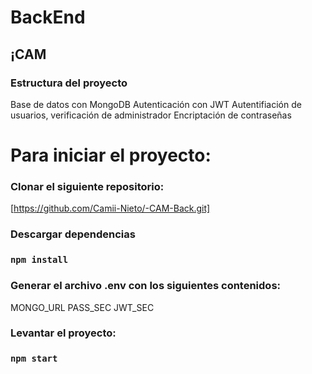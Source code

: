 # BackEnd
## ¡CAM

### Estructura del proyecto

Base de datos con MongoDB
Autenticación con JWT
Autentifiación de usuarios, verificación de administrador
Encriptación de contraseñas 

# Para iniciar el proyecto:

### Clonar el siguiente repositorio:

[https://github.com/Camii-Nieto/-CAM-Back.git]

### Descargar dependencias

### `npm install`

### Generar el archivo .env con los siguientes contenidos: 

MONGO_URL
PASS_SEC
JWT_SEC

### Levantar el proyecto:

### `npm start`

